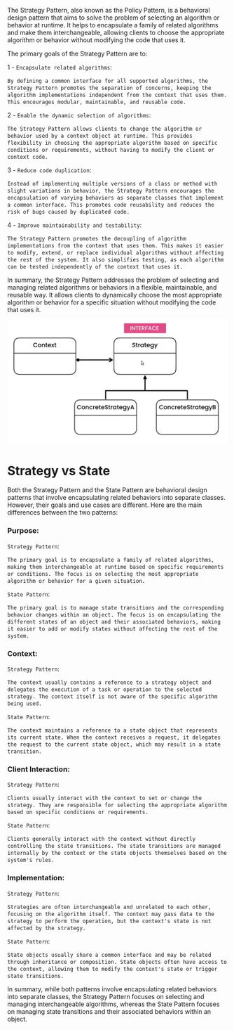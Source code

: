The Strategy Pattern, also known as the Policy Pattern, is a behavioral design pattern that aims to solve the problem of selecting an algorithm or behavior at runtime. It helps to encapsulate a family of related algorithms and make them interchangeable, allowing clients to choose the appropriate algorithm or behavior without modifying the code that uses it.

The primary goals of the Strategy Pattern are to:

1 - `Encapsulate related algorithms`: 
    
    By defining a common interface for all supported algorithms, the Strategy Pattern promotes the separation of concerns, keeping the algorithm implementations independent from the context that uses them. This encourages modular, maintainable, and reusable code.

2 - `Enable the dynamic selection of algorithms`: 
    
    The Strategy Pattern allows clients to change the algorithm or behavior used by a context object at runtime. This provides flexibility in choosing the appropriate algorithm based on specific conditions or requirements, without having to modify the client or context code.

3 - `Reduce code duplication`: 
    
    Instead of implementing multiple versions of a class or method with slight variations in behavior, the Strategy Pattern encourages the encapsulation of varying behaviors as separate classes that implement a common interface. This promotes code reusability and reduces the risk of bugs caused by duplicated code.

4 - `Improve maintainability and testability`: 
    
    The Strategy Pattern promotes the decoupling of algorithm implementations from the context that uses them. This makes it easier to modify, extend, or replace individual algorithms without affecting the rest of the system. It also simplifies testing, as each algorithm can be tested independently of the context that uses it.

In summary, the Strategy Pattern addresses the problem of selecting and managing related algorithms or behaviors in a flexible, maintainable, and reusable way. It allows clients to dynamically choose the most appropriate algorithm or behavior for a specific situation without modifying the code that uses it.



![strategy pattern uml](/src/behavioral/strategy/uml.png?raw=true "strategy pattern uml")

# Strategy vs State

Both the Strategy Pattern and the State Pattern are behavioral design patterns that involve encapsulating related behaviors into separate classes. However, their goals and use cases are different. Here are the main differences between the two patterns:

### Purpose:
    
`Strategy Pattern`: 
   
    The primary goal is to encapsulate a family of related algorithms, making them interchangeable at runtime based on specific requirements or conditions. The focus is on selecting the most appropriate algorithm or behavior for a given situation.

`State Pattern`: 

    The primary goal is to manage state transitions and the corresponding behavior changes within an object. The focus is on encapsulating the different states of an object and their associated behaviors, making it easier to add or modify states without affecting the rest of the system.

### Context:
    
`Strategy Pattern`: 
    
    The context usually contains a reference to a strategy object and delegates the execution of a task or operation to the selected strategy. The context itself is not aware of the specific algorithm being used.
    
`State Pattern`: 
    
    The context maintains a reference to a state object that represents its current state. When the context receives a request, it delegates the request to the current state object, which may result in a state transition.

### Client Interaction:

`Strategy Pattern`: 
    
    Clients usually interact with the context to set or change the strategy. They are responsible for selecting the appropriate algorithm based on specific conditions or requirements.

`State Pattern`: 
    
    Clients generally interact with the context without directly controlling the state transitions. The state transitions are managed internally by the context or the state objects themselves based on the system's rules.

### Implementation:
    
`Strategy Pattern`: 
        
    Strategies are often interchangeable and unrelated to each other, focusing on the algorithm itself. The context may pass data to the strategy to perform the operation, but the context's state is not affected by the strategy.
   
`State Pattern`: 
    
    State objects usually share a common interface and may be related through inheritance or composition. State objects often have access to the context, allowing them to modify the context's state or trigger state transitions.

In summary, while both patterns involve encapsulating related behaviors into separate classes, the Strategy Pattern focuses on selecting and managing interchangeable algorithms, whereas the State Pattern focuses on managing state transitions and their associated behaviors within an object.


